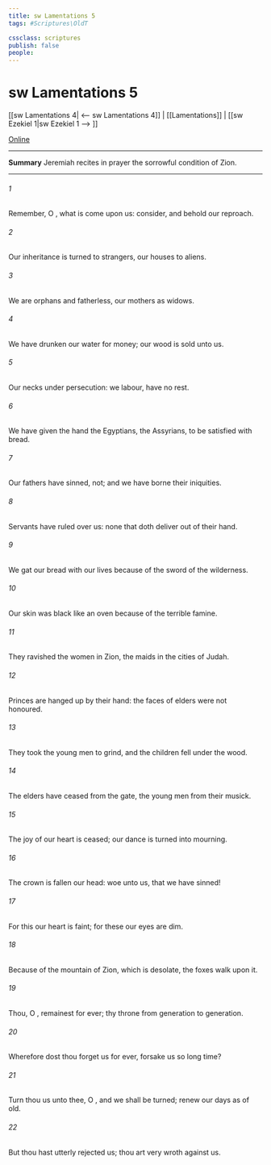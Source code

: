 ```yaml
---
title: sw Lamentations 5
tags: #Scriptures\OldT

cssclass: scriptures
publish: false
people:
---
```


# sw Lamentations 5
[[sw Lamentations 4| <-- sw Lamentations 4]] | [[Lamentations]] | [[sw Ezekiel 1|sw Ezekiel 1 --> ]]

[Online](https://churchofjesuschrist.org/study/scriptures/ot/lam/5?lang=eng)

---
__Summary__
Jeremiah recites in prayer the sorrowful condition of Zion.

---
###### 1 
Remember, O , what is come upon us: consider, and behold our reproach.

###### 2 
Our inheritance is turned to strangers, our houses to aliens.

###### 3 
We are orphans and fatherless, our mothers  as widows.

###### 4 
We have drunken our water for money; our wood is sold unto us.

###### 5 
Our necks  under persecution: we labour,  have no rest.

###### 6 
We have given the hand  the Egyptians,  the Assyrians, to be satisfied with bread.

###### 7 
Our fathers have sinned,  not; and we have borne their iniquities.

###### 8 
Servants have ruled over us:  none that doth deliver  out of their hand.

###### 9 
We gat our bread with  our lives because of the sword of the wilderness.

###### 10 
Our skin was black like an oven because of the terrible famine.

###### 11 
They ravished the women in Zion,  the maids in the cities of Judah.

###### 12 
Princes are hanged up by their hand: the faces of elders were not honoured.

###### 13 
They took the young men to grind, and the children fell under the wood.

###### 14 
The elders have ceased from the gate, the young men from their musick.

###### 15 
The joy of our heart is ceased; our dance is turned into mourning.

###### 16 
The crown is fallen  our head: woe unto us, that we have sinned!

###### 17 
For this our heart is faint; for these  our eyes are dim.

###### 18 
Because of the mountain of Zion, which is desolate, the foxes walk upon it.

###### 19 
Thou, O , remainest for ever; thy throne from generation to generation.

###### 20 
Wherefore dost thou forget us for ever,  forsake us so long time?

###### 21 
Turn thou us unto thee, O , and we shall be turned; renew our days as of old.

###### 22 
But thou hast utterly rejected us; thou art very wroth against us.

